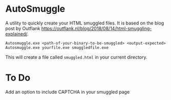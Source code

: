 # AutoSmuggle
A utility to quickly create your HTML smuggled files.
It is based on the blog post by Outflank https://outflank.nl/blog/2018/08/14/html-smuggling-explained/.

```
Autosmuggle.exe <path-of-your-binary-to-be-smuggled> <output-expected>
Autosmuggle.exe yourfile.exe smuggledfile.exe
```  

This will create a file called `smuggled.html` in your current directory.


# To Do
Add an option to include CAPTCHA in your smuggled page
